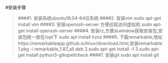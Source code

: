#安装步骤
> ####1. 安装系统ubuntu16.04-64位系统
> ####2. 安装vim
> sudo apt-get install vim
> ####3. 安装openssh-server 方便远程访问虚拟机
>  sudo apt-get install openssh-server
>####4. 安装rz,方便从window获取安装包,安装包统一放在/opt下
>  sudo apt install lrzsz
>####5. 下载remarkable,地址https://remarkableapp.github.io/linux/download.html,安装remarkable
> 1.pkg -i remarkable_1.87_all.deb
> 2.sudo apt-get install -f
> 3.sudo apt-get install python3-gtkspellcheck
> ####7. 安装git
> sudo apt install git
